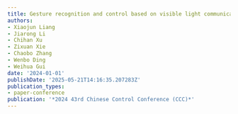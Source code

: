 ```yaml
---
title: Gesture recognition and control based on visible light communication
authors:
- Xiaojun Liang
- Jiarong Li
- Chihan Xu
- Zixuan Xie
- Chaobo Zhang
- Wenbo Ding
- Weihua Gui
date: '2024-01-01'
publishDate: '2025-05-21T14:16:35.207283Z'
publication_types:
- paper-conference
publication: '*2024 43rd Chinese Control Conference (CCC)*'
---
```

